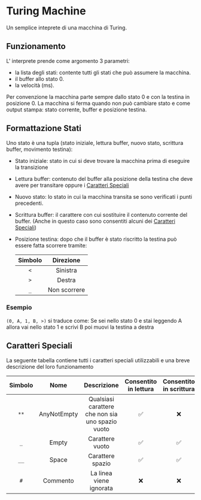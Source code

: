 # Turing Machine

Un semplice inteprete di una macchina di Turing.

## Funzionamento

L' interprete prende come argomento 3 parametri:

* la lista degli stati: contente tutti gli stati che può assumere la macchina.
* il buffer allo stato 0.
* la velocità (ms).

Per convenzione la macchina parte sempre dallo stato 0 e con la testina in posizione 0.
La macchina si ferma quando non può cambiare stato e come output stampa: stato corrente, buffer e posizione testina.

## Formattazione Stati

Uno stato è una tupla (stato iniziale, lettura buffer, nuovo stato, scrittura buffer, movimento testina):

* Stato iniziale: stato in cui si deve trovare la macchina prima di eseguire la transizione
* Lettura buffer: contenuto del buffer alla posizione della testina che deve avere per transitare oppure i [Caratteri Speciali](#caratteri-speciali)
* Nuovo stato: lo stato in cui la macchina transita se sono verificati i punti precedenti.
* Scrittura buffer: il carattere con cui sostituire il contenuto corrente del buffer.
  (Anche in questo caso sono consentiti alcuni dei [Caratteri Speciali](#caratteri-speciali))
* Posizione testina: dopo che il buffer è stato riscritto la testina può essere fatta scorrere tramite:
  
  | Simbolo | Direzione |
  |:-------:|:---------:|
  | ```<``` | Sinistra |
  | ```>``` | Destra |
  | ```_``` | Non scorrere |

### Esempio

```(0, A, 1, B, >)``` si traduce come: Se sei nello stato 0 e stai leggendo A allora vai nello stato 1 e scrivi B poi muovi la testina a destra

## Caratteri Speciali

La seguente tabella contiene tutti i caratteri speciali utilizzabili e una breve descrizione del loro funzionamento

| Simbolo | Nome| Descrizione|Consentito in lettura|Consentito in scrittura|
|:--------:|:-----------:|:------------------------------------------------:|:-:|:-:
| ```**``` | AnyNotEmpty | Qualsiasi carattere che non sia uno spazio vuoto | :white_check_mark: | :x: |
| ```_``` | Empty | Carattere vuoto | :white_check_mark: | :white_check_mark: |
| ```__``` | Space | Carattere spazio | :white_check_mark: | :white_check_mark: |
| ```#``` | Commento | La linea viene ignorata | :x: | :x: |

